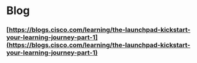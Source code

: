 # Blog

### [https://blogs.cisco.com/learning/the-launchpad-kickstart-your-learning-journey-part-1](https://blogs.cisco.com/learning/the-launchpad-kickstart-your-learning-journey-part-1)